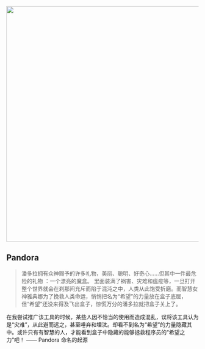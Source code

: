 <p align="center">
  <a href="https://nodejs.org/">
    <img
      src="https://github.com/dragon8github/ahk/raw/master/static/Pandorabg.png"
      width="1419"
      height="617"
    />
  </a>
</p>



## Pandora

> 潘多拉拥有众神赐予的许多礼物，美丽、聪明、好奇心……但其中一件最危险的礼物 ：一个漂亮的魔盒。
> 里面装满了祸害、灾难和瘟疫等，一旦打开整个世界就会在刹那间充斥而陷于混沌之中，人类从此饱受折磨。而智慧女神雅典娜为了挽救人类命运，悄悄把名为“希望”的力量放在盒子底层，但“希望”还没来得及飞出盒子，惊慌万分的潘多拉就把盒子关上了。

在我尝试推广该工具的时候，某些人因不恰当的使用而造成混乱，误将该工具认为是“灾难”，从此避而远之，甚至唾弃和埋汰。却看不到名为“希望”的力量隐藏其中。或许只有有智慧的人，才能看到盒子中隐藏的能够拯救程序员的“希望之力”吧！ —— Pandora 命名的起源

